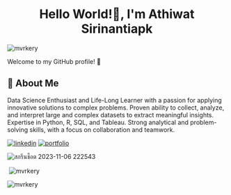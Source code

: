 <h1 align="center"> Hello World!👋, I'm Athiwat Sirinantiapk</h1>
<p align="left"> <img src="https://komarev.com/ghpvc/?username=mvrkery&label=Profile%20views&color=0e75b6&style=flat" alt="mvrkery" /> </p>


Welcome to my GitHub profile! 🎉

## 🚀 About Me

Data Science Enthusiast and Life-Long Learner with a passion for applying innovative solutions to complex problems. Proven ability to collect, analyze, and interpret large and complex datasets to extract meaningful insights. Expertise in Python, R, SQL, and Tableau. Strong analytical and problem-solving skills, with a focus on collaboration and teamwork.

[![linkedin](https://img.shields.io/badge/linkedin-0A66C2?style=for-the-badge&logo=linkedin&logoColor=white)]([https://www.linkedin.com/](https://www.linkedin.com/in/athiwat-sirinantipak-a14a28279/))
[![portfolio](https://img.shields.io/badge/my_portfolio-000?style=for-the-badge&logo=ko-fi&logoColor=white)](bit.ly/m/mvrkery)

![สกรีนช็อต 2023-11-06 222543](https://github.com/Mvrkery/Mvrkery/assets/138161362/cadd023c-01d7-4dae-81f8-02029ba00c74)



<p>&nbsp;<img align="center" src="https://github-readme-stats.vercel.app/api?username=mvrkery&show_icons=true&locale=en" alt="mvrkery" /></p>

<p><img align="center" src="https://github-readme-streak-stats.herokuapp.com/?user=mvrkery&" alt="mvrkery" /></p>
